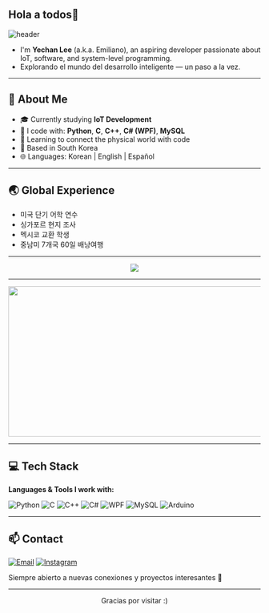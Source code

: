 ## Hola a todos👋
<!-- Header 코드 -->
![header](https://capsule-render.vercel.app/api?type=venom&height=300&section=header&text=Bienvenido%20a%20mi%20GitHub%20🧑‍💻&fontSize=40&fontColor=333333&circleColor=90b89d&animation=scaleIn)

<div align="left">
  
- I'm **Yechan Lee** (a.k.a. Emiliano), an aspiring developer passionate about IoT, software, and system-level programming.  
- Explorando el mundo del desarrollo inteligente — un paso a la vez.

</div>

---

## 🧠 About Me

- 🎓 Currently studying **IoT Development**
- 🔧 I code with: **Python**, **C**, **C++**, **C# (WPF)**, **MySQL**
- 🌱 Learning to connect the physical world with code
- 📍 Based in South Korea  
- 🌐 Languages: Korean | English | Español

---

## 🌏 Global Experience

- 미국 단기 어학 연수
- 싱가포르 현지 조사
- 멕시코 교환 학생  
- 중남미 7개국 60일 배낭여행

---

<p align="center"> 
  <img src="https://github-readme-stats.vercel.app/api?username=emilianolee&theme=calm&show_icons=true"/></a>
</p>

---


<a href="https://www.gitanimals.org/en_US?utm_medium=image&utm_source=emilianolee&utm_content=farm">
<img
  src="https://render.gitanimals.org/farms/emilianolee"
  width="600"
  height="300"
/>
</a>

 --- 

## 💻 Tech Stack

**Languages & Tools I work with:**

![Python](https://img.shields.io/badge/Python-3776AB?style=flat&logo=python&logoColor=white)
![C](https://img.shields.io/badge/C-00599C?style=flat&logo=c&logoColor=white)
![C++](https://img.shields.io/badge/C++-00599C?style=flat&logo=cplusplus&logoColor=white)
![C#](https://img.shields.io/badge/C%23-239120?style=flat&logo=csharp&logoColor=white)
![WPF](https://img.shields.io/badge/WPF-5C2D91?style=flat&logo=windows&logoColor=white)
![MySQL](https://img.shields.io/badge/MySQL-4479A1?style=flat&logo=mysql&logoColor=white)
![Arduino](https://img.shields.io/badge/Arduino-00979D?style=flat&logo=arduino&logoColor=white)

---

## 📫 Contact


[![Email](https://img.shields.io/badge/-yechan5172@daum.net-D14836?style=flat-square&logo=gmail&logoColor=white)](mailto:yechan5172@daum.net)
[![Instagram](https://img.shields.io/badge/-@yechanol_-E4405F?style=flat-square&logo=instagram&logoColor=white)](https://instagram.com/yechanol_)

<p>Siempre abierto a nuevas conexiones y proyectos interesantes 🌟</p>

---


<p align="center">
  Gracias por visitar :)  
</p>

<!--
**emilianolee/emilianolee** is a ✨ _special_ ✨ repository because its `README.md` (this file) appears on your GitHub profile.

Here are some ideas to get you started:

- 🔭 I’m currently working on ...
- 🌱 I’m currently learning ...
- 👯 I’m looking to collaborate on ...
- 🤔 I’m looking for help with ...
- 💬 Ask me about ...
- 📫 How to reach me: ...
- 😄 Pronouns: ...
- ⚡ Fun fact: ...
-->
